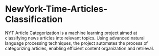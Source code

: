 # NewYork-Time-Articles-Classification
NYT Article Categorization is a machine learning project aimed at classifying news articles into relevant topics. Using advanced natural language processing techniques, the project automates the process of categorizing articles, enabling efficient content organization and retrieval.

